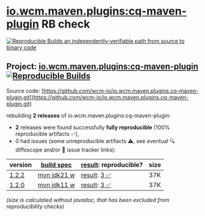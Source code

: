 [io.wcm.maven.plugins:cq-maven-plugin](https://central.sonatype.com/artifact/io.wcm.maven.plugins/cq-maven-plugin/versions) RB check
=======

[![Reproducible Builds](https://reproducible-builds.org/images/logos/rb.svg) an independently-verifiable path from source to binary code](https://reproducible-builds.org/)

## Project: [io.wcm.maven.plugins:cq-maven-plugin](https://central.sonatype.com/artifact/io.wcm.maven.plugins/cq-maven-plugin/versions) [![Reproducible Builds](https://img.shields.io/endpoint?url=https://raw.githubusercontent.com/jvm-repo-rebuild/reproducible-central/master/content/io/wcm/maven/plugins/cq-maven-plugin/badge.json)](https://github.com/jvm-repo-rebuild/reproducible-central/blob/master/content/io/wcm/maven/plugins/cq-maven-plugin/README.md)

Source code: [https://github.com/wcm-io/io.wcm.maven.plugins.cq-maven-plugin.git](https://github.com/wcm-io/io.wcm.maven.plugins.cq-maven-plugin.git)

rebuilding **2 releases** of io.wcm.maven.plugins:cq-maven-plugin:
- **2** releases were found successfully **fully reproducible** (100% reproducible artifacts :white_check_mark:),
- 0 had issues (some unreproducible artifacts :warning:, see eventual :mag: diffoscope and/or :memo: issue tracker links):

| version | [build spec](/BUILDSPEC.md) | [result](https://reproducible-builds.org/docs/jvm/): reproducible? | size |
| -- | --------- | ------ | -- |
| [1.2.2](https://central.sonatype.com/artifact/io.wcm.maven.plugins/cq-maven-plugin/1.2.2/pom) | [mvn jdk21 w](cq-maven-plugin-1.2.2.buildspec) | [result](cq-maven-plugin-1.2.2.buildinfo): [3 :white_check_mark: ](cq-maven-plugin-1.2.2.buildcompare) | 37K |
| [1.2.0](https://central.sonatype.com/artifact/io.wcm.maven.plugins/cq-maven-plugin/1.2.0/pom) | [mvn jdk11 w](cq-maven-plugin-1.2.0.buildspec) | [result](cq-maven-plugin-1.2.0.buildinfo): [3 :white_check_mark: ](cq-maven-plugin-1.2.0.buildcompare) | 37K |

<i>(size is calculated without javadoc, that has been excluded from reproducibility checks)</i>
